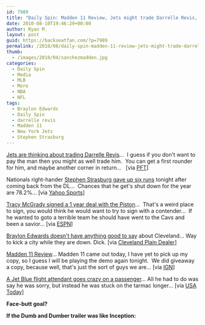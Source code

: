 ```yaml
---
id: 7989
title: "Daily Spin: Madden 11 Review, Jets might trade Darrelle Revis, If Dumb and Dumber was Inception"
date: 2010-08-10T19:46:29+00:00
author: Ryan M.
layout: post
guid: https://backseatfan.com/?p=7989
permalink: /2010/08/daily-spin-madden-11-review-jets-might-trade-darrelle-revis-if-dumb-and-dumber-was-inception/
thumb:
  - /images/2010/04/sanchezmadden.jpg
categories:
  - Daily Spin
  - Media
  - MLB
  - More
  - NBA
  - NFL
tags:
  - Braylon Edwards
  - Daily Spin
  - darrelle revis
  - Madden 11
  - New York Jets
  - Stephen Strasburg
---
```


<div class="entry">
  <p>
    <a href="http://profootballtalk.nbcsports.com/2010/08/10/jets-acknowledge-they-discussed-trading-darrelle-revis/">Jets are thinking about trading Darrelle Revis</a>&#8230;  I guess if you don't want to pay the man then you might as well trade him.  You can get a first rounder for him, and maybe another corner in return&#8230;   [via <a href="http://profootballtalk.nbcsports.com/2010/08/10/jets-acknowledge-they-discussed-trading-darrelle-revis/">PFT</a>]
  </p>

  <p>
    Nationals right-hander <a href="http://sports.yahoo.com/mlb/news;_ylt=ArSJt5uUelUv28hcFQ1OQWA5nYcB?slug=ap-nationals-strasburg">Stephen Strasburg gave up six runs</a> tonight after coming back from the DL&#8230;  Chances that he get's shut down for the year are 78.2%&#8230; [via <a href="http://sports.yahoo.com/mlb/news;_ylt=ArSJt5uUelUv28hcFQ1OQWA5nYcB?slug=ap-nationals-strasburg">Yahoo Sports</a>]
  </p>

  <p>
    <a href="http://sports.espn.go.com/nba/news/story?id=5451434">Tracy McGrady signed a 1 year deal with the Piston</a>&#8230;  That's a weird place to sign, you would think he would want to try to sign with a contender&#8230;  If he wanted to goto a terrible team he should have went to the Cavs and been a savior&#8230; [via <a href="http://sports.espn.go.com/nba/news/story?id=5451434">ESPN</a>]
  </p>

  <p>
    <a href="http://www.cleveland.com/browns/index.ssf/2010/08/cleveland_browns_former_receiv.html">Braylon Edwards doesn't have anything good to say</a> about Cleveland&#8230; Way to kick a city while they are down. Dick. [via <a href="http://www.cleveland.com/browns/index.ssf/2010/08/cleveland_browns_former_receiv.html">Cleveland Plain Dealer</a>]
  </p>

  <p>
    <a href="http://ps3.ign.com/articles/111/1111135p1.html">Madden 11 Review</a>&#8230; Madden 11 came out today, I have yet to pick up my copy, so I guess I will be playing the demo again tonight.  We did giveaway a copy, because well, that's just the sort of guys we are&#8230; [via <a href="http://ps3.ign.com/articles/111/1111135p1.html">IGN</a>]
  </p>

  <p>
    <a href="http://www.usatoday.com/money/industries/travel/2010-08-11-1Aattendants11_CV_N.htm">A Jet Blue flight attendant goes crazy on a passenger</a>&#8230; All he had to do was say he was sorry, but instead he was stuck on the tarmac longer&#8230; [via <a href="http://www.usatoday.com/money/industries/travel/2010-08-11-1Aattendants11_CV_N.htm">USA Today</a>]
  </p>

  <p>
    <strong>Face-butt goal?<br /> </strong>
  </p>

  <p>
    <strong>If the Dumb and Dumber trailer was like Inception:</strong><br />
  </p>
</div>
